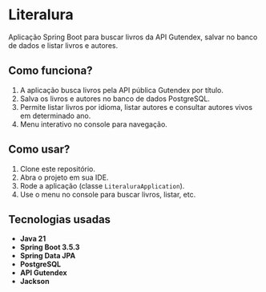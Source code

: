 
  <h1>Literalura</h1>
  <p>Aplicação Spring Boot para buscar livros da API Gutendex, salvar no banco de dados e listar livros e autores.</p>

  <h2>Como funciona?</h2>
  <ol>
    <li>A aplicação busca livros pela API pública Gutendex por título.</li>
    <li>Salva os livros e autores no banco de dados PostgreSQL.</li>
    <li>Permite listar livros por idioma, listar autores e consultar autores vivos em determinado ano.</li>
    <li>Menu interativo no console para navegação.</li>
  </ol>

  <h2>Como usar?</h2>
  <ol>
    <li>Clone este repositório.</li>
    <li>Abra o projeto em sua IDE.</li>
    <li>Rode a aplicação (classe <code>LiteraluraApplication</code>).</li>
    <li>Use o menu no console para buscar livros, listar, etc.</li>
  </ol>

  <h2>Tecnologias usadas</h2>
  <ul>
    <li><strong>Java 21</strong></li>
    <li><strong>Spring Boot 3.5.3</strong></li>
    <li><strong>Spring Data JPA</strong></li>
    <li><strong>PostgreSQL</strong></li>
    <li><strong>API Gutendex</strong></li>
    <li><strong>Jackson</strong></li>
  </ul>
